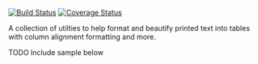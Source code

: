 [![Build Status](https://travis-ci.com/mP1/walkingkooka-text-pretty.svg?branch=master)](https://travis-ci.com/mP1/walkingkooka-text-pretty.svg?branch=master)
[![Coverage Status](https://coveralls.io/repos/github/mP1/walkingkooka-text-pretty/badge.svg?branch=master)](https://coveralls.io/github/mP1/walkingkooka-text-pretty?branch=master)

A collection of utilties to help format and beautify printed text into tables with column alignment formatting and more.

TODO Include sample below